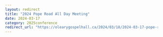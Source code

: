```yaml
---
layout: redirect
title: "2024 Pope Road All Day Meeting"
date: 2024-03-17
category: 2025conference
redirect_url: "https://olearygospelhall.ca/2024/03/18/2024-03-17-pope-road-all-day-meeting/"
---
```


